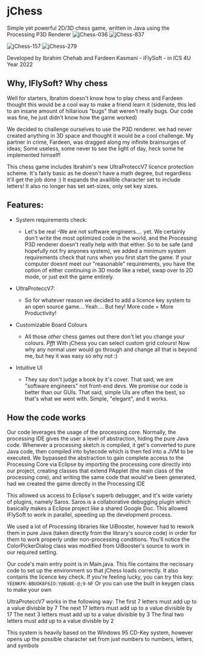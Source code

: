 # jChess
Simple yet powerful 2D/3D chess game, written in Java using the Processing P3D Renderer
![jChess-036](https://user-images.githubusercontent.com/62670577/196988563-99afec1f-5a75-4d49-ad94-65e49ff3bd91.png)
![jChess-837](https://user-images.githubusercontent.com/62670577/196988600-b08a0f61-4702-4e9d-9d97-efd5b03f98f1.png)

![jChess-157](https://user-images.githubusercontent.com/62670577/196988644-1c29d973-b651-426b-a46b-fe9e5c798636.png)
![jChess-279](https://user-images.githubusercontent.com/62670577/196988652-c6c73282-25f7-4f3c-b568-4c9185e07085.png)


Developed by Ibrahim Chehab and Fardeen Kasmani - iFlySoft - in ICS 4U Year 2022

## Why, IFlySoft? Why chess
Well for starters, Ibrahim doesn't know how to play chess and Fardeen thought this would be a cool way to make a friend learn it (sidenote, this led to an insane amount of hillarious "bugs" that weren't really bugs. Our code was fine, he just didn't know how the game worked)

We decided to challenge ourselves to use the P3D renderer. we had never created anything in 3D space and thought it would be a cool challenge. My partner in crime, Fardeen, was dragged along my infinite brainsurges of ideas; Some useless, some never to see the light of day, heck some he implemented himself!

This chess game includes Ibrahim's new UltraProteccV7 licence protection scheme. It's fairly basic as he doesn't have a math degree, but regardless it'll get the job done :) It expands the availible character set to include letters! It also no longer has set set-sizes, only set key sizes.

## Features:

* System requirements check:
  * Let's be real -We are not software engineers.... yet. We certainly don't write the most optimized code in the world, and the Processing P3D renderer doesn't really help with that either. So to be safe (and hopefully not fry anyones system), we added a minimum system requirements check that runs when you first start the game. If your computer doesnt meet our "reasonable" requirements, you have the option of either continuing in 3D mode like a rebel, swap over to 2D mode, or just exit the game entirely. 
  
* UltraProteccV7:
  * So for whatever reason we decided to add a licence key system to an open source game... Yeah.... But hey! More code = More Productivity!
  
* Customizable Board Colours
  * All those *other* chess games out there don't let you change your colours. *Pfft* With jChess you can select custom grid colours! Now why any normal user would go through and change all that is beyond me, but hey it was easy so why not :)
  
* Intuitive UI
	* They say don't judge a book by it's cover. That said, we are "software engineers" not front-end devs. We promise our code is better than our GUIs. That said, simple UIs are often the best, so that's what we went with. Simple, "elegant", and it works.

	
## How the code works

Our code leverages the usage of the processing core. Normally, the processing IDE gives the user a level of abstraction, hiding the pure Java code. Whenever a processing sketch is compiled, it get's converted to pure Java code, then compiled into bytecode which is then fed into a JVM to be executed. We bypassed the abstraction to gain complete access to the Processing Core via Eclipse by importing the processing core directly into our project, creating classes that extend PApplet (the main class of the processing core), and writing the same code that would've been generated, had we created the game directly in the Processing IDE

This allowed us access to Eclipse's superb debugger, and it's wide variety of plugins, namely Saros. Saros is a collaborative debugging plugin which basically makes a Eclipse project like a shared Google Doc. This allowed IFlySoft to work in parallel, speeding up the development process. 

We used a lot of Processing libraries like UiBooster, however had to rework them in pure Java (taken directly from the library's source code) in order for them to work properly under non-processing conditions. You'll notice the ColorPickerDialog class was modified from UiBooster's source to work in our required setting. 

Our code's main entry point is in Main.java. This file contains the necissary code to set up the environment so that jChess loads correctly. It also contains the licence key check. If you're feeling lucky, you can try this key: 
`YEENKFK-BBUOK8F6IO:Y@6U8E-@;9-NF`
Or you can use the built in keygen class to make your own

UltraProteccV7 works in the following way:
The first 7 letters must add up to a value divisble by 7
The next 17 letters must add up to a value divisible by 17
The next 3 letters must add up to a value divisible by 3
The final two letters must add up to a value divisble by 2

This system is heavily based on the Windows 95 CD-Key system, however opens up the possible character set from just numbers to numbers, letters, and symbols

